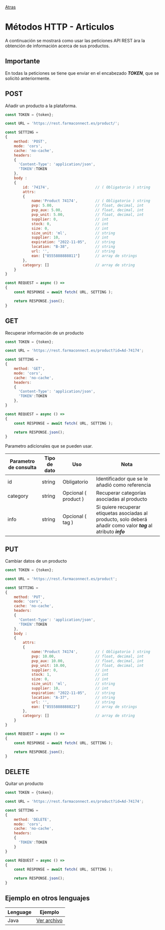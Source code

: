 [Atras](/README.md) 

# Métodos HTTP - Articulos
A continuación se mostrará como usar las peticiones API REST àra la obtención de información acerca de sus productos.

## Importante
En todas la peticiones se tiene que enviar en el encabezado ***TOKEN***, que se solicitó anteriormente.

## POST
Añadir un producto a la plataforma.

```javascript
const TOKEN = {token};

const URL = 'https://rest.farmaconnect.es/product/';

const SETTING =
{
    method: 'POST', 
    mode: 'cors', 
    cache: 'no-cache',
    headers: 
    {
      'Content-Type': 'application/json',
      'TOKEN':TOKEN
    }, 
    body : 
    {
        id: '74174',                     // ( Obligatorio ) string
        attrs:
        {
            name:'Product 74174',        // ( Obligatorio ) string
            pvp: 5.00,                   // float, decimal, int
            pvp_aux: 5.00,               // float, decimal, int
            pvp_unit: 5.00,              // float, decimal, int
            supplier: 0,                 // int
            stock: 0,                    // int
            size: 0,                     // int
            size_unit: 'ml',             // string
            supplier: 10,                // int
            expiration: "2022-11-05",    // string
            location: "B-38",            // string
            url: '',                     // string
            ean: ["8555888888811"]       // array de strings
        },
        category: []                     // array de string
    }
}

const REQUEST = async () =>
{
    const RESPONSE = await fetch( URL, SETTING );

    return RESPONSE.json();
}
```
## GET
Recuperar información de un producto

```javascript
const TOKEN = {token};

const URL = 'https://rest.farmaconnect.es/product?id=Ad-74174';

const SETTING =
{
    method: 'GET', 
    mode: 'cors', 
    cache: 'no-cache',
    headers: 
    {
      'Content-Type': 'application/json',
      'TOKEN':TOKEN
    }, 
}

const REQUEST = async () =>
{
    const RESPONSE = await fetch( URL, SETTING );

    return RESPONSE.json();
}

```

Parametro adicionales que se pueden usar.

Parametro de consulta       | Tipo de dato              |  Uso                    | Nota                                                                                                                |
------------------------    | ------------------------  |------------------------ |------------------------                                                                                             |
id                          | string                    | Obligatorio             | Identificador que se le añadió como referencia                                                                      |
category                    | string                    | Opcional ( product )    | Recuperar categorías asociadas al producto                                                                          |
info                        | string                    | Opcional ( tag )        | Si quiere recuperar etiquetas asociadas al producto, solo deberá añadir como valor ***tag*** al atributo ***info*** |

## PUT
Cambiar datos de un producto
```javascript
const TOKEN = {token};

const URL = 'https://rest.farmaconnect.es/product';

const SETTING =
{
    method: 'PUT', 
    mode: 'cors', 
    cache: 'no-cache',
    headers: 
    {
      'Content-Type': 'application/json',
      'TOKEN':TOKEN
    }, 
    body : 
    {
        attrs:
        {
            name:'Product 74174',        // ( Obligatorio ) string
            pvp: 10.00,                  // float, decimal, int
            pvp_aux: 10.00,              // float, decimal, int
            pvp_unit: 10.00,             // float, decimal, int
            supplier: 0,                 // int
            stock: 1,                    // int
            size: 0,                     // int
            size_unit: 'ml',             // string
            supplier: 10,                // int
            expiration: "2022-11-05",    // string
            location: "A-37",            // string
            url: '',                     // string
            ean: ["8555888888822"]       // array de strings
        },
        category: []                     // array de string
    }
}

const REQUEST = async () =>
{
    const RESPONSE = await fetch( URL, SETTING );

    return RESPONSE.json();
}
```
## DELETE 
Quitar un producto
```javascript
const TOKEN = {token};

const URL = 'https://rest.farmaconnect.es/product?id=Ad-74174';

const SETTING =
{
    method: 'DELETE', 
    mode: 'cors', 
    cache: 'no-cache',
    headers: 
    {
      'TOKEN':TOKEN
    }
}

const REQUEST = async () =>
{
    const RESPONSE = await fetch( URL, SETTING );

    return RESPONSE.json();
}
```

## Ejemplo en otros lenguajes
Lenguage                    | Ejemplo                      |
------------------------    | ------------------------  |
Java             | [Ver archivo](/examples_post/java.jar)        | 